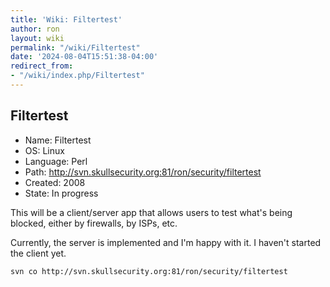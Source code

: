 ```yaml
---
title: 'Wiki: Filtertest'
author: ron
layout: wiki
permalink: "/wiki/Filtertest"
date: '2024-08-04T15:51:38-04:00'
redirect_from:
- "/wiki/index.php/Filtertest"
---
```


## Filtertest

-   Name: Filtertest
-   OS: Linux
-   Language: Perl
-   Path: <http://svn.skullsecurity.org:81/ron/security/filtertest>
-   Created: 2008
-   State: In progress

This will be a client/server app that allows users to test what\'s being blocked, either by firewalls, by ISPs, etc.

Currently, the server is implemented and I\'m happy with it. I haven\'t started the client yet.

    svn co http://svn.skullsecurity.org:81/ron/security/filtertest
